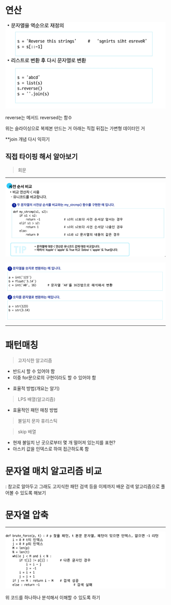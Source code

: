 # 연산

![alt text](image-9.png)

reverse는 메서드
reversed는 함수

위는 슬라이싱으로 복제본 만드는 거
아래는 직접 뒤집는 가변형 데이터인 거

**join 개념 다시 익히기

직접 타이핑 해서 알아보기
---
> 회문

---
![alt text](image.png)

![alt text](image-1.png)

---
# 패턴매칭

> 고지식한 알고리즘
- 반드시 할 수 있어야 함
- 이중 for문으로의 구현이라도 할 수 있어야 함

* 효율적 방법(개요는 알기)

> LPS 배열(알고리즘) 
- 효율적인 패턴 매칭 방법

> 불일치 문자 휴리스틱

> skip 배열
- 현재 불일치 난 곳으로부터 몇 개 떨어져 있는지를 표현?
- 아스키 값을 인덱스로 하여 접근하도록 함

# 문자열 매치 알고리즘 비교
: 참고로 알아두고 그래도 고지식한 패턴 검색 등을 이제까지 배운 검색 알고리즘으로 풀어볼 수 있도록 해보기

# 문자열 압축


---
![alt text](image-2.png)

위 코드를 하나하나 분석해서 이해할 수 있도록 하기


